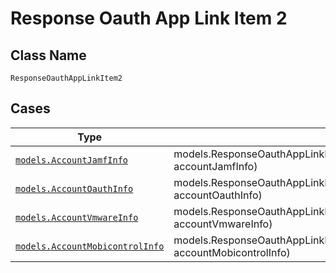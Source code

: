 
# Response Oauth App Link Item 2

## Class Name

`ResponseOauthAppLinkItem2`

## Cases

| Type | Factory Method |
|  --- | --- |
| [`models.AccountJamfInfo`](../../../doc/models/account-jamf-info.md) | models.ResponseOauthAppLinkItemContainer.FromAccountJamfInfo(models.AccountJamfInfo accountJamfInfo) |
| [`models.AccountOauthInfo`](../../../doc/models/account-oauth-info.md) | models.ResponseOauthAppLinkItemContainer.FromAccountOauthInfo(models.AccountOauthInfo accountOauthInfo) |
| [`models.AccountVmwareInfo`](../../../doc/models/account-vmware-info.md) | models.ResponseOauthAppLinkItemContainer.FromAccountVmwareInfo(models.AccountVmwareInfo accountVmwareInfo) |
| [`models.AccountMobicontrolInfo`](../../../doc/models/account-mobicontrol-info.md) | models.ResponseOauthAppLinkItemContainer.FromAccountMobicontrolInfo(models.AccountMobicontrolInfo accountMobicontrolInfo) |

